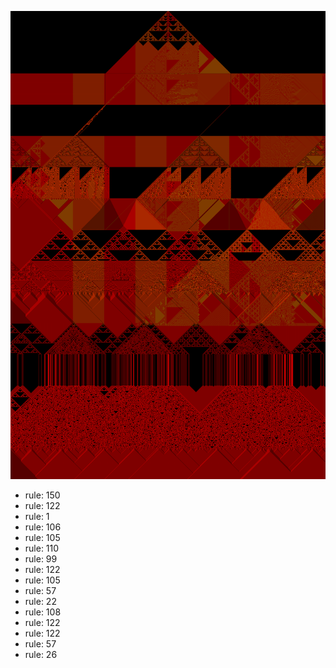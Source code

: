 ![photo](./output.png) 
 * rule: 150
* rule: 122
* rule: 1
* rule: 106
* rule: 105
* rule: 110
* rule: 99
* rule: 122
* rule: 105
* rule: 57
* rule: 22
* rule: 108
* rule: 122
* rule: 122
* rule: 57
* rule: 26
